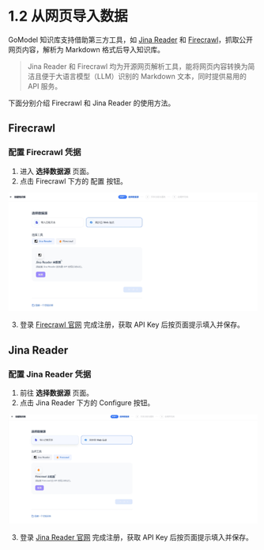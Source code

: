 # 1.2 从网页导入数据

GoModel 知识库支持借助第三方工具，如 [Jina Reader](https://jina.ai/reader) 和 [Firecrawl](https://www.firecrawl.dev/)，抓取公开网页内容，解析为 Markdown 格式后导入知识库。

> Jina Reader 和 Firecrawl 均为开源网页解析工具，能将网页内容转换为简洁且便于大语言模型（LLM）识别的 Markdown 文本，同时提供易用的 API 服务。

下面分别介绍 Firecrawl 和 Jina Reader 的使用方法。

## Firecrawl
### 配置 Firecrawl 凭据
1. 进入 **选择数据源** 页面。
2. 点击 Firecrawl 下方的 配置 按钮。

![配置 Firecrawl](../../../../public/async-from-website1.png)

3. 登录 [Firecrawl 官网](https://www.firecrawl.dev/) 完成注册，获取 API Key 后按页面提示填入并保存。

## Jina Reader
### 配置 Jina Reader 凭据
1. 前往 **选择数据源** 页面。
2. 点击 Jina Reader 下方的 Configure 按钮。

![配置 Jina Reader](../../../../public/async-from-website2.png)

3. 登录 [Jina Reader 官网](https://jina.ai/reader) 完成注册，获取 API Key 后按页面提示填入并保存。


